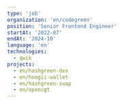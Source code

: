 ```yaml
---
type: 'job'
organization: 'en/codegreen'
position: 'Senior Frontend Engineer'
startAt: '2022-07'
endAt: '2024-10'
language: 'en'
technologies:
  - qwik
projects:
  - en/hashgreen-dex
  - en/hoogii-wallet
  - en/hashgreen-swap
  - en/opencgt
---
```

